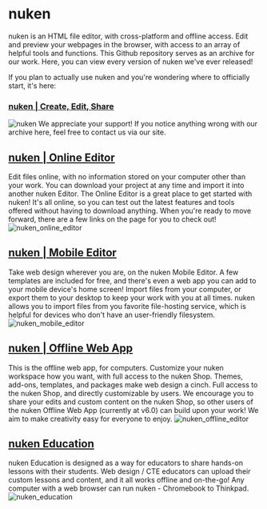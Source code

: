 # nuken
nuken is an HTML file editor, with cross-platform and offline access. Edit and preview your webpages in the browser, with access to an array of helpful tools and functions. This Github repository serves as an archive for our work. Here, you can view every version of nuken we've ever released!

If you plan to actually use nuken and you're wondering where to officially start, it's here:

### [nuken | Create, Edit, Share](http://nuken.digitalartathome.com/) 
![nuken](https://user-images.githubusercontent.com/69401710/115914035-3c298a80-a426-11eb-99cf-29b867897053.png)
We appreciate your support! If you notice anything wrong with our archive here, feel free to contact us via our site.



## [nuken | Online Editor](http://nuken.digitalartathome.com/editor/) 
Edit files online, with no information stored on your computer other than your work. You can download your project at any time and import it into another nuken Editor. The Online Editor is a great place to get started with nuken! It's all online, so you can test out the latest features and tools offered without having to download anything. When you're ready to move forward, there are a few links on the page for you to check out!
![nuken_online_editor](https://user-images.githubusercontent.com/69401710/115914370-b35f1e80-a426-11eb-841d-76538e2030e4.png)

## [nuken | Mobile Editor](http://nuken.digitalartathome.com/editor/) 
Take web design wherever you are, on the nuken Mobile Editor. A few templates are included for free, and there's even a web app you can add to your mobile device's home screen!
Import files from your computer, or export them to your desktop to keep your work with you at all times. nuken allows you to import files from you favorite file-hosting service, which is helpful for devices who don't have an user-friendly filesystem. 
![nuken_mobile_editor](https://user-images.githubusercontent.com/69401710/115914433-c7a31b80-a426-11eb-9912-209a380da928.png)


## [nuken | Offline Web App](http://nuken.digitalartathome.com/editor/program_files/shop.html#nuken) 
This is the offline web app, for computers. Customize your nuken workspace how you want, with full access to the nuken Shop. Themes, add-ons, templates, and packages make web design a cinch. Full access to the nuken Shop, and directly customizable by users. We encourage you to share your edits and custom content on the nuken Shop, so other users of the nuken Offline Web App (currently at v6.0) can build upon your work! We aim to make creativity easy for everyone to enjoy.
![nuken_offline_editor](https://user-images.githubusercontent.com/69401710/115914219-86127080-a426-11eb-8fdb-188870f33b5c.png)

## [nuken Education](http://nuken.digitalartathome.com/editor/program_files/shop.html#p3) 
nuken Education is designed as a way for educators to share hands-on lessons with their students. Web design / CTE educators can upload their custom lessons and content, and it all works offline and on-the-go! Any computer with a web browser can run nuken - Chromebook to Thinkpad. 
![nuken_education](https://user-images.githubusercontent.com/69401710/115914137-68450b80-a426-11eb-9858-91fb8eb87285.png)
